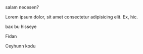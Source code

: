 salam necesen?


Lorem ipsum dolor, sit amet consectetur adipisicing elit. Ex, hic.



bax bu hisseye

Fidan

Ceyhunn kodu
